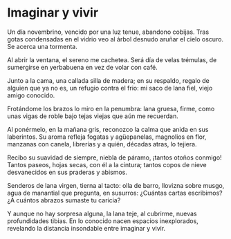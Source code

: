 # Imaginar y vivir

Un día novembrino,
vencido por una luz tenue,
abandono cobijas.
Tras gotas condensadas en el vidrio
veo al árbol desnudo
aruñar el cielo oscuro.
Se acerca una tormenta.

Al abrir la ventana,
el sereno me cachetea.
Será día de velas trémulas,
de sumergirse en yerbabuena
en vez de volar con café.

Junto a la cama,
una callada silla de madera;
en su respaldo,
regalo de alguien que ya no es,
un refugio contra el frio:
mi saco de lana fiel,
viejo amigo conocido.

Frotándome los brazos
lo miro en la penumbra:
lana gruesa, firme,
como unas vigas de roble
bajo tejas viejas
que aún me recuerdan.

Al ponérmelo,
en la mañana gris,
reconozco la calma
que anida en sus laberintos.
Su aroma refleja
fogatas y agüepanelas,
magnolios en flor,
manzanas con canela,
librerías
y a quién, décadas atras,
lo tejiera.

Recibo su suavidad de siempre,
niebla de páramo,
¡tantos otoños conmigo!
Tantos paseos, hojas secas,
con él a la cintura;
tantos copos de nieve
desvanecidos en sus praderas y abismos.

Senderos de lana virgen,
tierna al tacto:
olla de barro,
llovizna sobre musgo,
agua de manantial que pregunta, en susurros:
¿Cuántas cartas escribimos?
¿A cuántos abrazos sumaste tu caricia?

Y aunque no hay sorpresa alguna,
la lana teje, al cubrirme,
nuevas profundidades tibias.
En lo conocido nacen
espacios inexplorados,
revelando la distancia insondable
entre imaginar y vivir.
